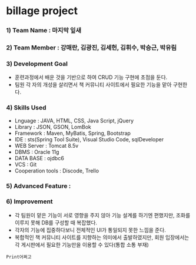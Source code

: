 # billage project


### 1) Team Name : 마지막 잎새


### 2) Team Member : 강매란, 김광진, 김세헌, 김휘수, 박승근, 박유림


### 3) Development Goal
+ 훈련과정에서 배운 것을 기반으로 하여 CRUD 기능 구현에 초점을 둔다.
+ 팀원 각 자의 개성을 살리면서 책 커뮤니티 사이트에서 필요한 기능을 맡아 구현한다.


### 4) Skills Used
+ Lnguage : JAVA, HTML, CSS, Java Script, jQuery
+ Library : JSON, GSON, LomBok
+ Framework : Maven, MyBatis, Spring, Bootstrap
+ IDE : sts(Spring Tool Suite), Visual Studio Code, sqlDeveloper
+ WEB Server : Tomcat 8.5v
+ DBMS : Oracle 11g
+ DATA BASE : ojdbc6
+ VCS : Git
+ Cooperation tools : Discode, Trello


### 5) Advanced Feature : 


### 6) Improvement
+ 각 팀원이 맡은 기능이 서로 영향을 주지 않아 기능 설계를 하기엔 편했지만, 조화를 이루지 못해 DB를 구성할 때 복잡했다.
+ 각자의 기능에 집중하다보니 전체적인 UI가 통일되지 못한 느낌을 준다. 
+ 복합적인 책 커뮤니티 사이트를 지향하는 의미에서 출발하였지만, 회원 입장에서는 각 게시판에서 필요한 기능만을 이용할 수 있다(통합 소통 부재)


```
Print어쩌고
```
